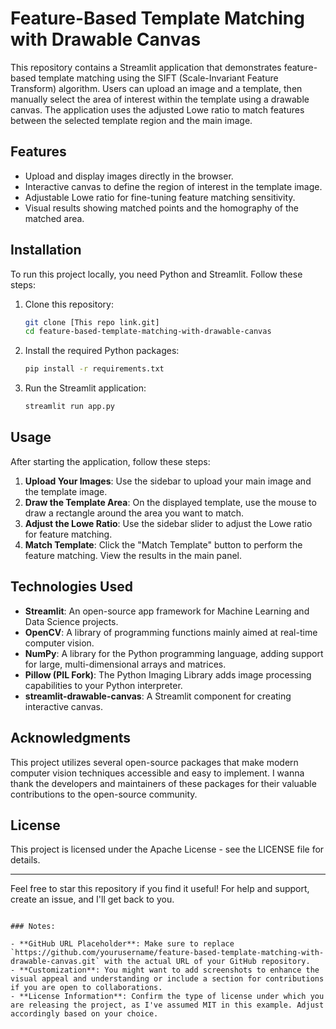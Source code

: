 # Feature-Based Template Matching with Drawable Canvas

This repository contains a Streamlit application that demonstrates feature-based template matching 
using the SIFT (Scale-Invariant Feature Transform) algorithm. Users can upload an image and a template, 
then manually select the area of interest within the template using a drawable canvas.
The application uses the adjusted Lowe ratio to match features between the selected template region and the main image.

## Features

- Upload and display images directly in the browser.
- Interactive canvas to define the region of interest in the template image.
- Adjustable Lowe ratio for fine-tuning feature matching sensitivity.
- Visual results showing matched points and the homography of the matched area.

## Installation

To run this project locally, you need Python and Streamlit. Follow these steps:

1. Clone this repository:
   ```bash
   git clone [This repo link.git]
   cd feature-based-template-matching-with-drawable-canvas
   ```

2. Install the required Python packages:
   ```bash
   pip install -r requirements.txt
   ```

3. Run the Streamlit application:
   ```bash
   streamlit run app.py
   ```

## Usage

After starting the application, follow these steps:

1. **Upload Your Images**: Use the sidebar to upload your main image and the template image.
2. **Draw the Template Area**: On the displayed template, use the mouse to draw a rectangle around the area you want to match.
3. **Adjust the Lowe Ratio**: Use the sidebar slider to adjust the Lowe ratio for feature matching.
4. **Match Template**: Click the "Match Template" button to perform the feature matching. View the results in the main panel.

## Technologies Used

- **Streamlit**: An open-source app framework for Machine Learning and Data Science projects.
- **OpenCV**: A library of programming functions mainly aimed at real-time computer vision.
- **NumPy**: A library for the Python programming language, adding support for large, multi-dimensional arrays and matrices.
- **Pillow (PIL Fork)**: The Python Imaging Library adds image processing capabilities to your Python interpreter.
- **streamlit-drawable-canvas**: A Streamlit component for creating interactive canvas.

## Acknowledgments

This project utilizes several open-source packages that make modern computer vision techniques accessible and easy to implement. 
I wanna thank the developers and maintainers of these packages for their valuable contributions to the open-source community.

## License

This project is licensed under the Apache License - see the LICENSE file for details.

---
Feel free to star this repository if you find it useful! For help and support, create an issue, and I'll get back to you.
```

### Notes:

- **GitHub URL Placeholder**: Make sure to replace `https://github.com/yourusername/feature-based-template-matching-with-drawable-canvas.git` with the actual URL of your GitHub repository.
- **Customization**: You might want to add screenshots to enhance the visual appeal and understanding or include a section for contributions if you are open to collaborations.
- **License Information**: Confirm the type of license under which you are releasing the project, as I've assumed MIT in this example. Adjust accordingly based on your choice.
